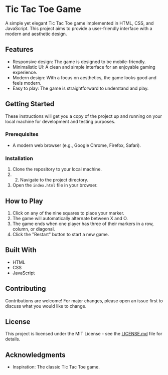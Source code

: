# Tic Tac Toe Game

A simple yet elegant Tic Tac Toe game implemented in HTML, CSS, and JavaScript. This project aims to provide a user-friendly interface with a modern and aesthetic design.

## Features

- Responsive design: The game is designed to be mobile-friendly.
- Minimalistic UI: A clean and simple interface for an enjoyable gaming experience.
- Modern design: With a focus on aesthetics, the game looks good and feels modern.
- Easy to play: The game is straightforward to understand and play.

## Getting Started

These instructions will get you a copy of the project up and running on your local machine for development and testing purposes.

### Prerequisites

- A modern web browser (e.g., Google Chrome, Firefox, Safari).

### Installation

1. Clone the repository to your local machine.
2. 2. Navigate to the project directory.
3. Open the `index.html` file in your browser.

## How to Play

1. Click on any of the nine squares to place your marker.
2. The game will automatically alternate between X and O.
3. The game ends when one player has three of their markers in a row, column, or diagonal.
4. Click the "Restart" button to start a new game.

## Built With

- HTML
- CSS
- JavaScript

## Contributing

Contributions are welcome! For major changes, please open an issue first to discuss what you would like to change.

## License

This project is licensed under the MIT License - see the [LICENSE.md](LICENSE.md) file for details.

## Acknowledgments

- Inspiration: The classic Tic Tac Toe game.


